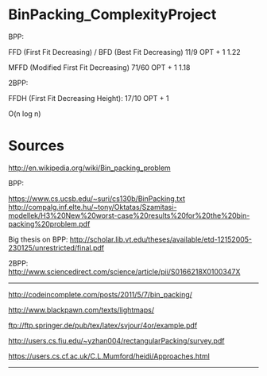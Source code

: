 BinPacking_ComplexityProject
============================

BPP:

FFD (First Fit Decreasing) / BFD (Best Fit Decreasing)
11/9 OPT + 1
1.22

MFFD (Modified First Fit Decreasing)
71/60 OPT + 1
1.18



2BPP:

FFDH (First Fit Decreasing Height):
17/10 OPT + 1

O(n log n)

Sources
===========================
http://en.wikipedia.org/wiki/Bin_packing_problem

BPP:

https://www.cs.ucsb.edu/~suri/cs130b/BinPacking.txt
http://compalg.inf.elte.hu/~tony/Oktatas/Szamitasi-modellek/H3%20New%20worst-case%20results%20for%20the%20bin-packing%20problem.pdf

Big thesis on BPP:
http://scholar.lib.vt.edu/theses/available/etd-12152005-230125/unrestricted/final.pdf


2BPP:
http://www.sciencedirect.com/science/article/pii/S0166218X0100347X
*****

http://codeincomplete.com/posts/2011/5/7/bin_packing/

http://www.blackpawn.com/texts/lightmaps/

ftp://ftp.springer.de/pub/tex/latex/svjour/4or/example.pdf

http://users.cs.fiu.edu/~yzhan004/rectangularPacking/survey.pdf


https://users.cs.cf.ac.uk/C.L.Mumford/heidi/Approaches.html
****
